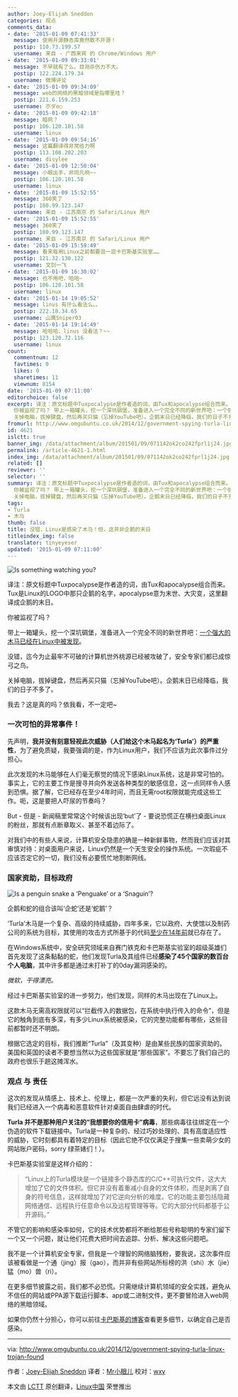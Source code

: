 ```yaml
---
author: Joey-Elijah Sneddon
categories: 观点
comments_data:
- date: '2015-01-09 07:41:33'
  message: 使用开源静态库竟然敢不开源！
  postip: 110.73.199.57
  username: 来自 - 广西来宾 的 Chrome/Windows 用户
- date: '2015-01-09 09:33:01'
  message: 不早就有了么。目测杀伤力不大。
  postip: 122.224.179.34
  username: 微博评论
- date: '2015-01-09 09:34:09'
  message: web的网络的黑暗领域是指哪里哇？
  postip: 221.6.159.253
  username: 朩ダo○
- date: '2015-01-09 09:42:18'
  message: 暗网？
  postip: 106.120.101.58
  username: linux
- date: '2015-01-09 09:54:16'
  message: 这篇翻译得非常给力啊
  postip: 113.108.202.203
  username: disylee
- date: '2015-01-09 12:50:04'
  message: 小眼出手，非同凡响~~
  postip: 106.120.101.58
  username: linux
- date: '2015-01-09 15:52:55'
  message: 360笑了
  postip: 180.99.123.147
  username: 来自 - 江苏南京 的 Safari/Linux 用户
- date: '2015-01-09 15:52:55'
  message: 360笑了
  postip: 180.99.123.147
  username: 来自 - 江苏南京 的 Safari/Linux 用户
- date: '2015-01-09 15:59:49'
  message: 看来每用Linux之前都要逛一逛卡巴斯基实验室……
  postip: 121.32.130.122
  username: 文剑一飞
- date: '2015-01-09 16:30:02'
  message: 也不用吧，哈哈~
  postip: 106.120.101.58
  username: linux
- date: '2015-01-14 19:05:52'
  message: linus 有什么看法么。。
  postip: 222.18.34.65
  username: 山鹰Sniper03
- date: '2015-01-14 19:14:49'
  message: 哈哈哈，linus 没看法？~~
  postip: 123.120.72.116
  username: linux
count:
  commentnum: 12
  favtimes: 0
  likes: 0
  sharetimes: 11
  viewnum: 8154
date: '2015-01-09 07:11:00'
editorchoice: false
excerpt: 译注：原文标题中Tuxpocalypse是作者造的词，由Tux和apocalypse组合而来。Tux是Linux的LOGO中那只企鹅的名字，apocalypse意为末世、大灾变，这里翻译成企鹅的末日。
  你被监视了吗？ 带上一箱罐头，挖一个深坑碉堡，准备进入一个完全不同的新世界吧：一个强大的木马已经在Linux中被发现。 没错，迄今为止最牢不可破的计算机世外桃源已经被攻破了，安全专家们都已成惊弓之鸟。
  关掉电脑，拔掉键盘，然后再买只猫（忘掉YouTube吧）。企鹅末日已经降临，我们的日子不多了。 我去？这是真的吗？依我看，不一定吧~ 一次可怕的异常事件！ 先声明
fromurl: http://www.omgubuntu.co.uk/2014/12/government-spying-turla-linux-trojan-found
id: 4621
islctt: true
banner_img: /data/attachment/album/201501/09/071142ok2co242fprl1j24.jpg
permalink: /article-4621-1.html
index_img: /data/attachment/album/201501/09/071142ok2co242fprl1j24.jpg.thumb.jpg
related: []
reviewer: ''
selector: ''
summary: 译注：原文标题中Tuxpocalypse是作者造的词，由Tux和apocalypse组合而来。Tux是Linux的LOGO中那只企鹅的名字，apocalypse意为末世、大灾变，这里翻译成企鹅的末日。
  你被监视了吗？ 带上一箱罐头，挖一个深坑碉堡，准备进入一个完全不同的新世界吧：一个强大的木马已经在Linux中被发现。 没错，迄今为止最牢不可破的计算机世外桃源已经被攻破了，安全专家们都已成惊弓之鸟。
  关掉电脑，拔掉键盘，然后再买只猫（忘掉YouTube吧）。企鹅末日已经降临，我们的日子不多了。 我去？这是真的吗？依我看，不一定吧~ 一次可怕的异常事件！ 先声明
tags:
- Turla
- 木马
thumb: false
title: 没错，Linux是感染了木马！但，这并非企鹅的末日
titleindex_img: false
translator: tinyeyeser
updated: '2015-01-09 07:11:00'
---
```


![Is something watching you?](/data/attachment/album/201501/09/071142ok2co242fprl1j24.jpg)


译注：原文标题中Tuxpocalypse是作者造的词，由Tux和apocalypse组合而来。Tux是Linux的LOGO中那只企鹅的名字，apocalypse意为末世、大灾变，这里翻译成企鹅的末日。


你被监视了吗？


带上一箱罐头，挖一个深坑碉堡，准备进入一个完全不同的新世界吧：[一个强大的木马已经在Linux中被发现](https://securelist.com/blog/research/67962/the-penquin-turla-2/)。


没错，迄今为止最牢不可破的计算机世外桃源已经被攻破了，安全专家们都已成惊弓之鸟。


关掉电脑，拔掉键盘，然后再买只猫（忘掉YouTube吧）。企鹅末日已经降临，我们的日子不多了。


我去？这是真的吗？依我看，不一定吧~


### 一次可怕的异常事件！


先声明，**我并没有刻意轻视此次威胁（人们给这个木马起名为‘Turla’）的严重性**，为了避免质疑，我要强调的是，作为Linux用户，我们不应该为此次事件过分担心。


此次发现的木马能够在人们毫无察觉的情况下感染Linux系统，这是非常可怕的。事实上，它的主要工作是搜寻并向外发送各种类型的敏感信息，这一点同样令人感到恐惧。据了解，它已经存在至少4年时间，而且无需root权限就能完成这些工作。呃，这是要把人吓尿的节奏吗？


But - 但是 - 新闻稿里常常这个时候该出现‘but’了 - 要说恐慌正在横扫桌面Linux的粉丝，那就有点断章取义、甚至不着边际了。


对我们中的有些人来说，计算机安全隐患的确是一种新鲜事物，然而我们应该对其审慎对待：对桌面用户来说，Linux仍然是一个天生安全的操作系统。一次瑕疵不应该否定它的一切，我们没有必要慌忙地割断网线。


### 国家资助，目标政府


![Is a penguin snake a ‘Penguake’ or a ‘Snaguin’?](/data/attachment/album/201501/09/071143itt5xhzrt5nu4nn6.jpg)


企鹅和蛇的组合该叫‘企蛇’还是‘蛇鹅’？


‘Turla’木马是一个复杂、高级的持续威胁，四年多来，它以政府、大使馆以及制药公司的系统为目标，其使用的攻击方式所基于的代码[至少在14年前](https://twitter.com/joernchen/status/542060412188262400)就已存在了。


在Windows系统中，安全研究领域来自赛门铁克和卡巴斯基实验室的超级英雄们首先发现了这条黏黏的蛇，他们发现Turla及其组件已经**感染了45个国家的数百台个人电脑**，其中许多都是通过未打补丁的0day漏洞感染的。


*微软，干得漂亮。*


经过卡巴斯基实验室的进一步努力，他们发现，同样的木马出现在了Linux上。


这款木马无需高权限就可以“拦截传入的数据包，在系统中执行传入的命令”，但是它的触角到底有多深，有多少Linux系统被感染，它的完整功能都有哪些，这些目前都暂时还不明朗。


根据它选定的目标，我们推断“Turla”（及其变种）是由某些民族的国家资助的。美国和英国的读者不要想当然以为这些国家就是“那些国家”。不要忘了我们自己的政府也很乐于趟这摊浑水。


### 观点 与 责任


这次的发现从情感上、技术上、伦理上，都是一次严重的失利，但它远没有达到说我们已经进入一个病毒和恶意软件针对桌面自由肆虐的时代。


**Turla 并不是那种用户关注的“我想要你的信用卡”病毒**，那些病毒往往绑定在一个伪造的软件下载链接中。Turla是一种复杂的、经过巧妙处理的、具有高度适应性的威胁，它时刻都具有着特定的目标（因此它绝不仅仅满足于搜集一些卖萌少女的网站账户密码，sorry 绿茶婊们！）。


卡巴斯基实验室是这样介绍的：



> 
> “Linux上的Turla模块是一个链接多个静态库的C/C++可执行文件，这大大增加了它的文件体积。但它并没有着重减小自身的文件体积，而是剥离了自身的符号信息，这样就增加了对它逆向分析的难度。它的功能主要包括隐藏网络通信、远程执行任意命令以及远程管理等等。它的大部分代码都基于公开源码。”
> 
> 
> 


不管它的影响和感染率如何，它的技术优势都将不断给那些号称聪明的专家们留下一个又一个问题，就让他们花费大把时间去追踪、分析、解决这些问题吧。


我不是一个计算机安全专家，但我是一个理智的网络脑残粉，要我说，这次事件应该被看做是一个通（jing）报（gao），而并非有些网站所标榜的洪（shi）水（jie）猛（mo）兽（ri）。


在更多细节披露之前，我们都不必恐慌。只需继续计算机领域的安全实践，避免从不信任的网站或PPA源下载运行脚本、app或二进制文件，更不要冒险进入web网络的黑暗领域。


如果你仍然十分担心，你可以前往[卡巴斯基的博客](https://securelist.com/blog/research/67962/the-penquin-turla-2/)查看更多细节，以确定自己是否感染。




---


via: <http://www.omgubuntu.co.uk/2014/12/government-spying-turla-linux-trojan-found>


作者：[Joey-Elijah Sneddon](https://plus.google.com/117485690627814051450/?rel=author) 译者：[Mr小眼儿](http://blog.csdn.net/tinyeyeser) 校对：[wxy](https://github.com/wxy)


本文由 [LCTT](https://github.com/LCTT/TranslateProject) 原创翻译，[Linux中国](http://linux.cn/) 荣誉推出
